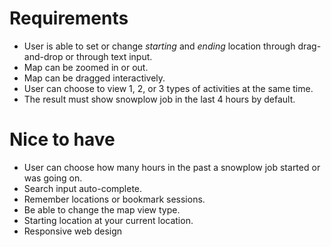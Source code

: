 
Requirements
===

- User is able to set or change _starting_ and _ending_ location through drag-and-drop or through text input.
- Map can be zoomed in or out.
- Map can be dragged interactively.
- User can choose to view 1, 2, or 3 types of activities at the same time.
- The result must show snowplow job in the last 4 hours by default.


Nice to have
===
- User can choose how many hours in the past a snowplow job started or was going on.
- Search input auto-complete.
- Remember locations or bookmark sessions.
- Be able to change the map view type.
- Starting location at your current location.
- Responsive web design